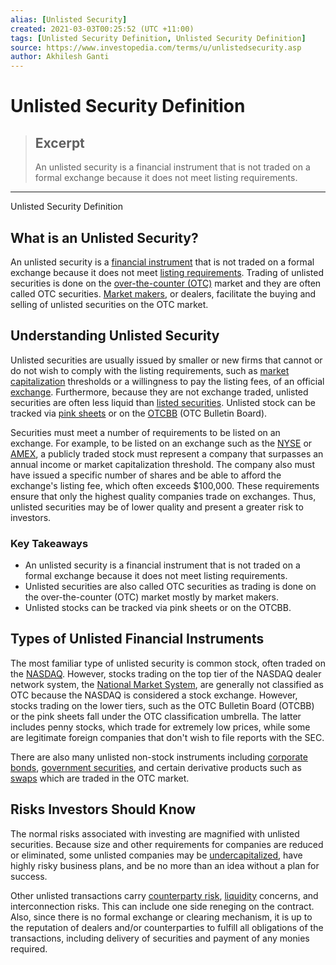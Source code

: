 ```yaml
---
alias: [Unlisted Security]
created: 2021-03-03T00:25:52 (UTC +11:00)
tags: [Unlisted Security Definition, Unlisted Security Definition]
source: https://www.investopedia.com/terms/u/unlistedsecurity.asp
author: Akhilesh Ganti
---
```


# Unlisted Security Definition

> ## Excerpt
> An unlisted security is a financial instrument that is not traded on a formal exchange because it does not meet listing requirements.

---

Unlisted Security Definition
## What is an Unlisted Security?

An unlisted security is a [financial instrument](https://www.investopedia.com/terms/f/financialinstrument.asp) that is not traded on a formal exchange because it does not meet [listing requirements](https://www.investopedia.com/terms/l/listingrequirements.asp). Trading of unlisted securities is done on the [over-the-counter (OTC)](https://www.investopedia.com/terms/o/otc.asp) market and they are often called OTC securities. [Market makers](https://www.investopedia.com/terms/m/marketmaker.asp), or dealers, facilitate the buying and selling of unlisted securities on the OTC market.

## Understanding Unlisted Security

Unlisted securities are usually issued by smaller or new firms that cannot or do not wish to comply with the listing requirements, such as [market capitalization](https://www.investopedia.com/investing/market-capitalization-defined/) thresholds or a willingness to pay the listing fees, of an official [exchange](https://www.investopedia.com/terms/e/exchange.asp). Furthermore, because they are not exchange traded, unlisted securities are often less liquid than [listed securities](https://www.investopedia.com/terms/l/listedsecurity.asp). Unlisted stock can be tracked via [pink sheets](https://www.investopedia.com/terms/p/pinksheets.asp) or on the [OTCBB](https://www.investopedia.com/terms/o/otcbb.asp) (OTC Bulletin Board).

Securities must meet a number of requirements to be listed on an exchange. For example, to be listed on an exchange such as the [NYSE](https://www.investopedia.com/terms/n/nyse.asp) or [AMEX](https://www.investopedia.com/terms/a/amex.asp), a publicly traded stock must represent a company that surpasses an annual income or market capitalization threshold. The company also must have issued a specific number of shares and be able to afford the exchange's listing fee, which often exceeds $100,000. These requirements ensure that only the highest quality companies trade on exchanges. Thus, unlisted securities may be of lower quality and present a greater risk to investors.

### Key Takeaways

-   An unlisted security is a financial instrument that is not traded on a formal exchange because it does not meet listing requirements.
-   Unlisted securities are also called OTC securities as trading is done on the over-the-counter (OTC) market mostly by market makers.
-   Unlisted stocks can be tracked via pink sheets or on the OTCBB.

## Types of Unlisted Financial Instruments

The most familiar type of unlisted security is common stock, often traded on the [NASDAQ](https://www.investopedia.com/terms/n/nasdaq.asp). However, stocks trading on the top tier of the NASDAQ dealer network system, the [National Market System](https://www.investopedia.com/terms/n/nms.asp), are generally not classified as OTC because the NASDAQ is considered a stock exchange. However, stocks trading on the lower tiers, such as the OTC Bulletin Board (OTCBB) or the pink sheets fall under the OTC classification umbrella. The latter includes penny stocks, which trade for extremely low prices, while some are legitimate foreign companies that don't wish to file reports with the SEC.

There are also many unlisted non-stock instruments including [corporate bonds](https://www.investopedia.com/terms/c/corporatebond.asp), [government securities](https://www.investopedia.com/terms/g/governmentsecurity.asp), and certain derivative products such as [swaps](https://www.investopedia.com/terms/s/swap.asp) which are traded in the OTC market.

## Risks Investors Should Know

The normal risks associated with investing are magnified with unlisted securities. Because size and other requirements for companies are reduced or eliminated, some unlisted companies may be [undercapitalized](https://www.investopedia.com/terms/u/undercapitalization.asp), have highly risky business plans, and be no more than an idea without a plan for success.

Other unlisted transactions carry [counterparty risk](https://www.investopedia.com/terms/c/counterpartyrisk.asp), [liquidity](https://www.investopedia.com/terms/l/liquidity.asp) concerns, and interconnection risks. This can include one side reneging on the contract. Also, since there is no formal exchange or clearing mechanism, it is up to the reputation of dealers and/or counterparties to fulfill all obligations of the transactions, including delivery of securities and payment of any monies required.

